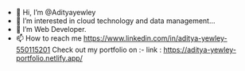 - 👋 Hi, I’m @Adityayewley
- 👀 I’m interested in cloud technology and data management...
- 🌱 I’m Web Developer.
- 📫 How to reach me https://www.linkedin.com/in/aditya-yewley-550115201
   Check out my portfolio on  :-
   link : https://aditya-yewley-portfolio.netlify.app/
<!---
Adityayewley/Adityayewley is a ✨ special ✨ repository because its `README.md` (this file) appears on your GitHub profile.
You can click the Preview link to take a look at your changes.
--->

